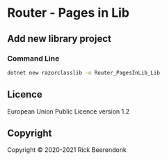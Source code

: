 # Router - Pages in Lib

## Add new library project

### Command Line

```zsh
dotnet new razorclasslib -o Router_PagesInLib_Lib
```

## Licence

European Union Public Licence version 1.2

## Copyright

Copyright © 2020-2021 Rick Beerendonk
